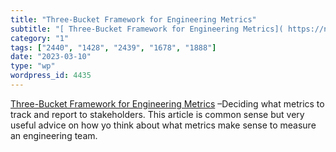 ```yaml
---
title: "Three-Bucket Framework for Engineering Metrics"
subtitle: "[ Three-Bucket Framework for Engineering Metrics]( https://newsletter.abinoda.com/p/choosing-enginee..."
category: "1"
tags: ["2440", "1428", "2439", "1678", "1888"]
date: "2023-03-10"
type: "wp"
wordpress_id: 4435
---
```

[ Three-Bucket Framework for Engineering Metrics]( https://newsletter.abinoda.com/p/choosing-engineering-metrics?utm_source=substack&utm_medium=email) –Deciding what metrics to track and report to stakeholders. This article is common sense but very useful advice on how yo think about what metrics make sense to measure an engineering team.
